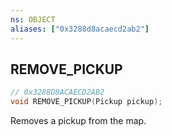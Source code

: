 ```yaml
---
ns: OBJECT
aliases: ["0x3288d8acaecd2ab2"]
---
```

## REMOVE_PICKUP

```c
// 0x3288D8ACAECD2AB2
void REMOVE_PICKUP(Pickup pickup);
```

Removes a pickup from the map.

